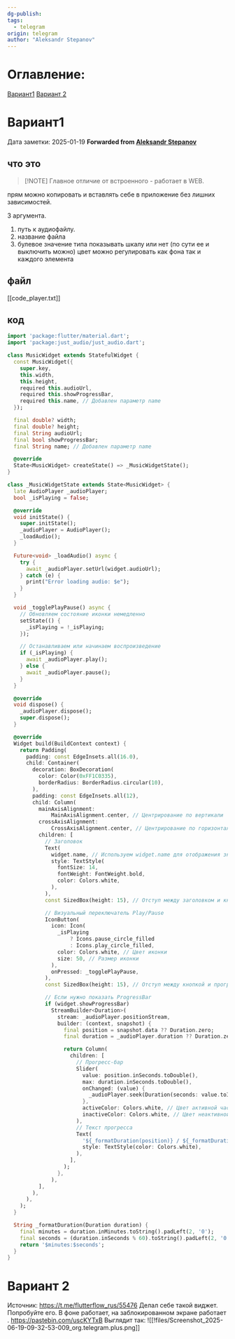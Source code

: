 ```yaml
---
dg-publish: 
tags:
  - telegram
origin: telegram
author: "Aleksandr Stepanov"
---
```

# Оглавление:
[Вариант1](#Вариант1)
[Вариант 2](#Вариант%202)

# Вариант1
Дата заметки:  2025-01-19
**Forwarded from [Aleksandr Stepanov](https://t.me/Sashareklama)**

## что это
> [!NOTE] Главное отличие от встроенного - работает в WEB.

прям можно копировать и вставлять себе в приложение без лишних зависимостей. 

3 аргумента. 
1) путь к аудиофайлу. 
2) название файла
3) булевое значение типа показывать шкалу или нет (по сути ее и выключить можно) цвет можно регулировать как фона так и каждого элемента


## файл
[[code_player.txt]]
## код
```dart
import 'package:flutter/material.dart';
import 'package:just_audio/just_audio.dart';

class MusicWidget extends StatefulWidget {
  const MusicWidget({
    super.key,
    this.width,
    this.height,
    required this.audioUrl,
    required this.showProgressBar,
    required this.name, // Добавлен параметр name
  });

  final double? width;
  final double? height;
  final String audioUrl;
  final bool showProgressBar;
  final String name; // Добавлен параметр name

  @override
  State<MusicWidget> createState() => _MusicWidgetState();
}

class _MusicWidgetState extends State<MusicWidget> {
  late AudioPlayer _audioPlayer;
  bool _isPlaying = false;

  @override
  void initState() {
    super.initState();
    _audioPlayer = AudioPlayer();
    _loadAudio();
  }

  Future<void> _loadAudio() async {
    try {
      await _audioPlayer.setUrl(widget.audioUrl);
    } catch (e) {
      print("Error loading audio: $e");
    }
  }

  void _togglePlayPause() async {
    // Обновляем состояние иконки немедленно
    setState(() {
      _isPlaying = !_isPlaying;
    });

    // Останавливаем или начинаем воспроизведение
    if (_isPlaying) {
      await _audioPlayer.play();
    } else {
      await _audioPlayer.pause();
    }
  }

  @override
  void dispose() {
    _audioPlayer.dispose();
    super.dispose();
  }

  @override
  Widget build(BuildContext context) {
    return Padding(
      padding: const EdgeInsets.all(16.0),
      child: Container(
        decoration: BoxDecoration(
          color: Color(0xFF1C0335),
          borderRadius: BorderRadius.circular(10),
        ),
        padding: const EdgeInsets.all(12),
        child: Column(
          mainAxisAlignment:
              MainAxisAlignment.center, // Центрирование по вертикали
          crossAxisAlignment:
              CrossAxisAlignment.center, // Центрирование по горизонтали
          children: [
            // Заголовок
            Text(
              widget.name, // Используем widget.name для отображения значения
              style: TextStyle(
                fontSize: 14,
                fontWeight: FontWeight.bold,
                color: Colors.white,
              ),
            ),
            const SizedBox(height: 15), // Отступ между заголовком и кнопкой

            // Визуальный переключатель Play/Pause
            IconButton(
              icon: Icon(
                _isPlaying
                    ? Icons.pause_circle_filled
                    : Icons.play_circle_filled,
                color: Colors.white, // Цвет иконки
                size: 50, // Размер иконки
              ),
              onPressed: _togglePlayPause,
            ),
            const SizedBox(height: 15), // Отступ между кнопкой и прогресс-баром

            // Если нужно показать ProgressBar
            if (widget.showProgressBar)
              StreamBuilder<Duration>(
                stream: _audioPlayer.positionStream,
                builder: (context, snapshot) {
                  final position = snapshot.data ?? Duration.zero;
                  final duration = _audioPlayer.duration ?? Duration.zero;

                  return Column(
                    children: [
                      // Прогресс-бар
                      Slider(
                        value: position.inSeconds.toDouble(),
                        max: duration.inSeconds.toDouble(),
                        onChanged: (value) {
                          _audioPlayer.seek(Duration(seconds: value.toInt()));
                        },
                        activeColor: Colors.white, // Цвет активной части
                        inactiveColor: Colors.white, // Цвет неактивной части
                      ),
                      // Текст прогресса
                      Text(
                        '${_formatDuration(position)} / ${_formatDuration(duration)}',
                        style: TextStyle(color: Colors.white),
                      ),
                    ],
                  );
                },
              ),
          ],
        ),
      ),
    );
  }

  String _formatDuration(Duration duration) {
    final minutes = duration.inMinutes.toString().padLeft(2, '0');
    final seconds = (duration.inSeconds % 60).toString().padLeft(2, '0');
    return '$minutes:$seconds';
  }
}
```

# Вариант 2
Источник: https://t.me/flutterflow_rus/55476
Делал себе такой виджет. Попробуйте его. В фоне работает, на заблокированном экране работает . https://pastebin.com/uscKYTxB
Выглядит так:
![[!files/Screenshot_2025-06-19-09-32-53-009_org.telegram.plus.png]]
